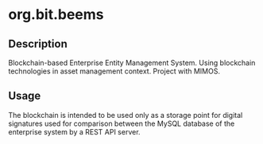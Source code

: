 # org.bit.beems

## Description

Blockchain-based Enterprise Entity Management System. Using blockchain technologies in asset management context. Project with MIMOS.

## Usage

The blockchain is intended to be used only as a storage point for digital signatures used for comparison between the MySQL database of the enterprise system by a REST API server.